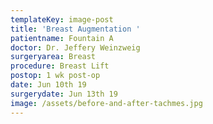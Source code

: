 ```yaml
---
templateKey: image-post
title: 'Breast Augmentation '
patientname: Fountain A
doctor: Dr. Jeffery Weinzweig
surgeryarea: Breast
procedure: Breast Lift
postop: 1 wk post-op
date: Jun 10th 19
surgerydate: Jun 13th 19
image: /assets/before-and-after-tachmes.jpg
---
```


